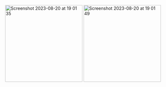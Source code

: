 <img width="250" alt="Screenshot 2023-08-20 at 19 01 35" src="https://github.com/Satrasar/Amazon_Clone_Swift/assets/80197939/d1327c2c-2b2e-408e-96c0-2e8fa6f21d0f">
<img width="250" alt="Screenshot 2023-08-20 at 19 01 49" src="https://github.com/Satrasar/Amazon_Clone_Swift/assets/80197939/4b814dfb-7056-4d89-901b-51dc649a9f45">
